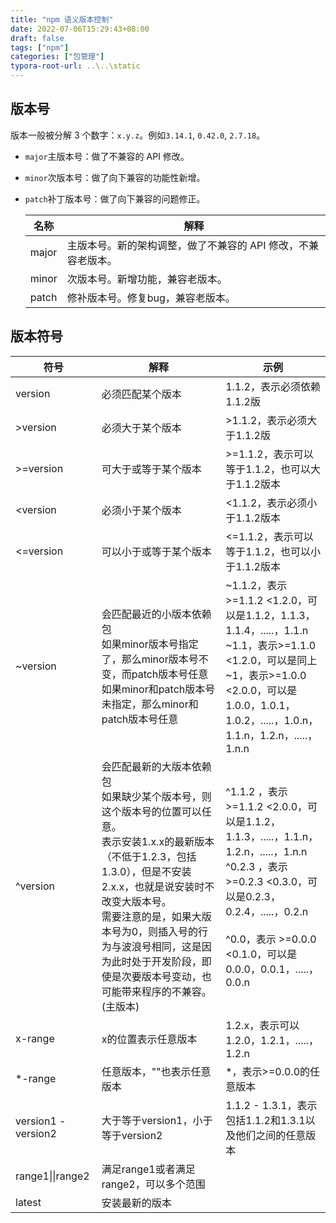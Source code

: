 ```yaml
---
title: "npm 语义版本控制"
date: 2022-07-06T15:29:43+08:00
draft: false
tags: ["npm"]
categories: ["包管理"]
typora-root-url: ..\..\static
---
```


## 版本号

版本一般被分解 3 个数字：`x.y.z`。例如`3.14.1`, `0.42.0`, `2.7.18`。

- `major`主版本号：做了不兼容的 API 修改。

- `minor`次版本号：做了向下兼容的功能性新增。

- `patch`补丁版本号：做了向下兼容的问题修正。

  | 名称  | 解释                                                         |
  | ----- | ------------------------------------------------------------ |
  | major | 主版本号。新的架构调整，做了不兼容的 API 修改，不兼容老版本。 |
  | minor | 次版本号。新增功能，兼容老版本。                             |
  | patch | 修补版本号。修复bug，兼容老版本。                            |

## 版本符号

| 符号                | 解释                                                         | 示例                                                         |
| ------------------- | ------------------------------------------------------------ | ------------------------------------------------------------ |
| version             | 必须匹配某个版本                                             | 1.1.2，表示必须依赖1.1.2版                                   |
| >version            | 必须大于某个版本                                             | \>1.1.2，表示必须大于1.1.2版                                 |
| >=version           | 可大于或等于某个版本                                         | \>=1.1.2，表示可以等于1.1.2，也可以大于1.1.2版本             |
| <version            | 必须小于某个版本                                             | <1.1.2，表示必须小于1.1.2版本                                |
| <=version           | 可以小于或等于某个版本                                       | <=1.1.2，表示可以等于1.1.2，也可以小于1.1.2版本              |
| ~version            | 会匹配最近的小版本依赖包<br />如果minor版本号指定了，那么minor版本号不变，而patch版本号任意<br />如果minor和patch版本号未指定，那么minor和patch版本号任意 | ~1.1.2，表示>=1.1.2 <1.2.0，可以是1.1.2，1.1.3，1.1.4，.....，1.1.n <br />~1.1，表示>=1.1.0 <1.2.0，可以是同上<br />~1，表示>=1.0.0 <2.0.0，可以是1.0.0，1.0.1，1.0.2，.....，1.0.n，1.1.n，1.2.n，.....，1.n.n |
| ^version            | 会匹配最新的大版本依赖包<br />如果缺少某个版本号，则这个版本号的位置可以任意。<br />表示安装1.x.x的最新版本（不低于1.2.3，包括1.3.0），但是不安装2.x.x，也就是说安装时不改变大版本号。<br />需要注意的是，如果大版本号为0，则插入号的行为与波浪号相同，这是因为此时处于开发阶段，即使是次要版本号变动，也可能带来程序的不兼容。(主版本) | ^1.1.2 ，表示>=1.1.2 <2.0.0，可以是1.1.2，1.1.3，.....，1.1.n，1.2.n，.....，1.n.n<br />^0.2.3 ，表示>=0.2.3 <0.3.0，可以是0.2.3，0.2.4，.....，0.2.n<br /><br />^0.0，表示 >=0.0.0 <0.1.0，可以是0.0.0，0.0.1，.....，0.0.n |
| x-range             | x的位置表示任意版本                                          | 1.2.x，表示可以1.2.0，1.2.1，.....，1.2.n                    |
| *-range             | 任意版本，""也表示任意版本                                   | *，表示>=0.0.0的任意版本                                     |
| version1 - version2 | 大于等于version1，小于等于version2                           | 1.1.2 - 1.3.1，表示包括1.1.2和1.3.1以及他们之间的任意版本    |
| range1\|\|range2    | 满足range1或者满足range2，可以多个范围                       |                                                              |
| latest              | 安装最新的版本                                               |                                                              |